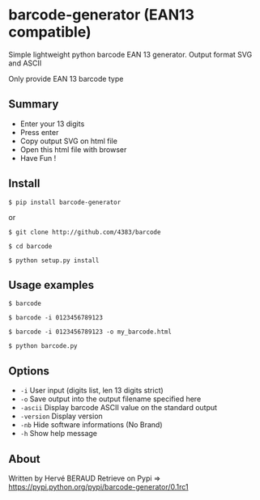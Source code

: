 # barcode-generator (EAN13 compatible)
Simple lightweight python barcode EAN 13 generator. Output format SVG and ASCII

Only provide EAN 13 barcode type

Summary
-------
* Enter your 13 digits
* Press enter
* Copy output SVG on html file
* Open this html file with browser
* Have Fun !

Install
-------
`$ pip install barcode-generator`

or

`$ git clone http://github.com/4383/barcode`

`$ cd barcode`

`$ python setup.py install`


Usage examples
------
`$ barcode`

`$ barcode -i 0123456789123`

`$ barcode -i 0123456789123 -o my_barcode.html` 

`$ python barcode.py`

Options
-------
* `-i` User input (digits list, len 13 digits strict)
* `-o` Save output into the output filename specified here
* `-ascii` Display barcode ASCII value on the standard output
* `-version` Display version
* `-nb` Hide software informations (No Brand)
* `-h` Show help message

About
-----
Written by Hervé BERAUD
Retrieve on Pypi => https://pypi.python.org/pypi/barcode-generator/0.1rc1
